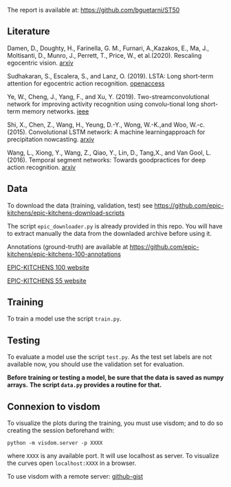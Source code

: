 The report is available at: https://github.com/bguetarni/ST50

## Literature

Damen, D., Doughty, H., Farinella, G. M., Furnari, A.,Kazakos, E., Ma, J., Moltisanti, D., Munro, J., Perrett, T., Price, W., et al.(2020). Rescaling egocentric vision. [arxiv](https://arxiv.org/pdf/2006.13256.pdf)

Sudhakaran, S., Escalera, S., and Lanz, O. (2019). LSTA: Long short-term attention for egocentric action recognition. [openaccess](https://openaccess.thecvf.com/content_CVPR_2019/papers/Sudhakaran_LSTA_Long_Short-Term_Attention_for_Egocentric_Action_Recognition_CVPR_2019_paper.pdf)

Ye, W., Cheng, J., Yang, F., and Xu, Y. (2019). Two-streamconvolutional network for improving activity recognition using convolu-tional long short-term memory networks. [ieee](https://ieeexplore.ieee.org/stamp/stamp.jsp?tp=&arnumber=8721710)

Shi, X., Chen, Z., Wang, H., Yeung, D.-Y., Wong, W.-K.,and Woo, W.-c. (2015). Convolutional LSTM network: A machine learningapproach for precipitation nowcasting. [arxiv](https://arxiv.org/pdf/1506.04214.pdf)

Wang, L., Xiong, Y., Wang, Z., Qiao, Y., Lin, D., Tang,X., and Van Gool, L. (2016). Temporal segment networks: Towards goodpractices for deep action recognition. [arxiv](https://arxiv.org/pdf/1608.00859.pdf)

## Data
To download the data (training, validation, test) see https://github.com/epic-kitchens/epic-kitchens-download-scripts

The script ```epic_downloader.py``` is already provided in this repo. You will have to extract manually the data from the downladed archive before using it.

Annotations (ground-truth) are available at https://github.com/epic-kitchens/epic-kitchens-100-annotations

[EPIC-KITCHENS 100 website](https://epic-kitchens.github.io/2020-100.html)

[EPIC-KITCHENS 55 website](https://epic-kitchens.github.io/2020-55.html)

## Training
To train a model use the script ```train.py```.

## Testing
To evaluate a model use the script ```test.py```. As the test set labels are not available now, you should use the validation set for evaluation.

**Before training or testing a model, be sure that the data is saved as numpy arrays.**
**The script ```data.py``` provides a routine for that.**

## Connexion to visdom

To visualize the plots during the training, you must use visdom; and to do so creating the session beforehand with:
```
python -m visdom.server -p XXXX
```
where ```XXXX``` is any available port. It will use localhost as server. To visualize the curves open ```localhost:XXXX``` in a browser.

To use visdom with a remote server: [github-gist](https://gist.github.com/amoudgl/011ed6273547c9312d4f834416ab1d0c)  
